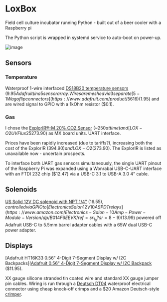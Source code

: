 # LoxBox
Field cell culture incubator running Python - built out of a beer cooler with a Raspberry pi

The Python script is wrapped in systemd service to auto-boot on power-up.

![image](https://github.com/user-attachments/assets/4246c3a4-7e26-4cae-9302-62b492628352)

## Sensors
### Temperature
Waterproof 1-wire interfaced [DS18B20 temperature sensors](https://www.adafruit.com/product/381) ($9.95 Adafruit) in a 5 sensor array. Wires are meshed via 3 separate [5-1 Wago flip connectors](https://www.adafruit.com/product/5616) ($1.95) and are wired signal to GPIO with a 1kOhm resistor ($0.1).

### Gas  
I chose the [ExplorIR®-M 20% CO2 Sensor]() (~$250 at time) and [LOX-O2 UV Flux 25% Oxygen Smart Sensor](https://www.co2meter.com/products/25-percent-oxygen-sensor?variant=43960891277510) ($273.90) as MX board units. UART interface.

Prices have been rapidly increased (due to tariffs?), increasing both the cost of the ExplorIR ($394.90) and LOX-O2 ($273.90). The ExplorIR is listed as unavailable now - uncertain prospects.

To interface both UART gas sensors simultaneously, the single UART pinout of the Raspberry Pi was expanded using a Wonrabai USB-C-UART interface with an FTDI 232 chip ($12.47) via a USB-C 3.1 to USB-A 3.0 4” cable.

## Solenoids
[US Solid 12V DC solenoid with NPT 1/4"](https://ussolid.com/products/u-s-solid-electric-solenoid-valve-1-4-12v-dc-solenoid-valve-brass-body-normally-closed-viton-seal-html) ($16.55), controlled via GPIO to [Electronics Salon 12V 10A SPDT relays](https://www.amazon.com/Electronics-Salon-10Amp-Power-Module-Version/dp/B014F6EEVK/ref=sr_1_9?sr=8-9) ($13.99) powered off Adafruit USB-C to 5.5mm barrel adapter cables with a 65W dual USB-C power adapter.

## Displays
[Adafruit HT16K33 0.56" 4-Digit 7-Segment Display w/ I2C Backpacks[([Adafruit 0.56" 4-Digit 7-Segment Display w/ I2C Backpack](https://www.adafruit.com/product/881) ($11.95).

XX gauge silicone stranded tin coated wire and standard XX gauge jumper pin cables.
Wiring is run through a [Deutsch DT04]() waterproof electrical connector using cheap knock-off crimps and a $20 Amazon Deutsch-style [crimper]().

